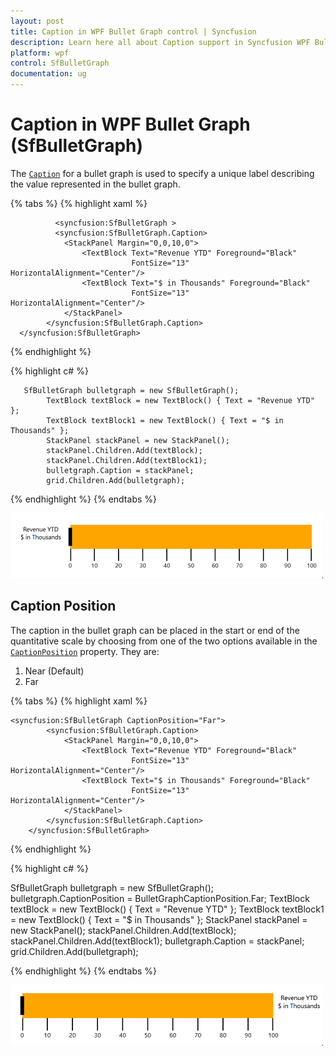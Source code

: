 ```yaml
---
layout: post
title: Caption in WPF Bullet Graph control | Syncfusion
description: Learn here all about Caption support in Syncfusion WPF Bullet Graph (SfBulletGraph) control and more.
platform: wpf
control: SfBulletGraph
documentation: ug
---
```


# Caption in WPF Bullet Graph (SfBulletGraph)

The [`Caption`](https://help.syncfusion.com/cr/wpf/Syncfusion.UI.Xaml.BulletGraph.SfBulletGraph.html#Syncfusion_UI_Xaml_BulletGraph_SfBulletGraph_Caption) for a bullet graph is used to specify a unique label describing the value represented in the bullet graph. 

{% tabs %}
{% highlight xaml %}

              <syncfusion:SfBulletGraph >        
              <syncfusion:SfBulletGraph.Caption>
                <StackPanel Margin="0,0,10,0">
                    <TextBlock Text="Revenue YTD" Foreground="Black"
                               FontSize="13" HorizontalAlignment="Center"/>
                    <TextBlock Text="$ in Thousands" Foreground="Black"
                               FontSize="13" HorizontalAlignment="Center"/>
                </StackPanel>
            </syncfusion:SfBulletGraph.Caption>
      </syncfusion:SfBulletGraph>

{% endhighlight %}

{% highlight c# %}

       SfBulletGraph bulletgraph = new SfBulletGraph();
            TextBlock textBlock = new TextBlock() { Text = "Revenue YTD" };
            TextBlock textBlock1 = new TextBlock() { Text = "$ in Thousands" };
            StackPanel stackPanel = new StackPanel();
            stackPanel.Children.Add(textBlock);
            stackPanel.Children.Add(textBlock1);
            bulletgraph.Caption = stackPanel;
            grid.Children.Add(bulletgraph);

{% endhighlight %}
{% endtabs %}

![Caption_img1](Caption_images/Caption.png)

## Caption Position

The caption in the bullet graph can be placed in the start or end of the quantitative scale by choosing from one of the two options available in the [`CaptionPosition`](https://help.syncfusion.com/cr/wpf/Syncfusion.UI.Xaml.BulletGraph.SfBulletGraph.html#Syncfusion_UI_Xaml_BulletGraph_SfBulletGraph_CaptionPosition) property. They are:

1. Near (Default)
2. Far

{% tabs %}
{% highlight xaml %}

    <syncfusion:SfBulletGraph CaptionPosition="Far">
            <syncfusion:SfBulletGraph.Caption>
                <StackPanel Margin="0,0,10,0">
                    <TextBlock Text="Revenue YTD" Foreground="Black"
                               FontSize="13" HorizontalAlignment="Center"/>
                    <TextBlock Text="$ in Thousands" Foreground="Black"
                               FontSize="13" HorizontalAlignment="Center"/>
                </StackPanel>
            </syncfusion:SfBulletGraph.Caption>
        </syncfusion:SfBulletGraph>

{% endhighlight %}

{% highlight c# %}

   SfBulletGraph bulletgraph = new SfBulletGraph();
            bulletgraph.CaptionPosition = BulletGraphCaptionPosition.Far;
            TextBlock textBlock = new TextBlock() { Text = "Revenue YTD" };
            TextBlock textBlock1 = new TextBlock() { Text = "$ in Thousands" };
            StackPanel stackPanel = new StackPanel();
            stackPanel.Children.Add(textBlock);
            stackPanel.Children.Add(textBlock1);
            bulletgraph.Caption = stackPanel;
            grid.Children.Add(bulletgraph);

{% endhighlight %}
{% endtabs %}

![Caption_img2](Caption_images/CaptionPosition.png)

